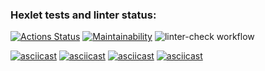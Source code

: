### Hexlet tests and linter status:
[![Actions Status](https://github.com/Acemore/python-project-lvl1/workflows/hexlet-check/badge.svg)](https://github.com/Acemore/python-project-lvl1/actions)
[![Maintainability](https://api.codeclimate.com/v1/badges/a99a88d28ad37a79dbf6/maintainability)](https://codeclimate.com/github/codeclimate/codeclimate/maintainability)
![linter-check workflow](https://github.com/Acemore/python-project-lvl1/actions/workflows/linter-check.yml/badge.svg)

[![asciicast](https://asciinema.org/a/33UdN93UT3L4BmmaRADihgOKZ.svg)](https://asciinema.org/a/33UdN93UT3L4BmmaRADihgOKZ)
[![asciicast](https://asciinema.org/a/uafuxqeDwR94EHzI9nY3XVk68.svg)](https://asciinema.org/a/uafuxqeDwR94EHzI9nY3XVk68)
[![asciicast](https://asciinema.org/a/Kt1cCEVVfajhkR1aFYsMlJiRG.svg)](https://asciinema.org/a/Kt1cCEVVfajhkR1aFYsMlJiRG)
[![asciicast](https://asciinema.org/a/uaoGmV99ezhOpkegbWo8QhHfj.svg)](https://asciinema.org/a/uaoGmV99ezhOpkegbWo8QhHfj)
